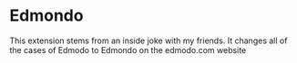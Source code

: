 # Edmondo
This extension stems from an inside joke with my friends. It changes all of the cases of Edmodo to Edmondo on the edmodo.com website
